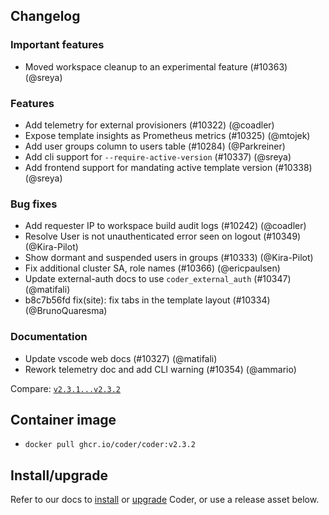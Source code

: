 ## Changelog

### Important features

- Moved workspace cleanup to an experimental feature (#10363) (@sreya)

### Features

- Add telemetry for external provisioners (#10322) (@coadler)
- Expose template insights as Prometheus metrics (#10325) (@mtojek)
- Add user groups column to users table (#10284) (@Parkreiner)
- Add cli support for `--require-active-version` (#10337) (@sreya)
- Add frontend support for mandating active template version (#10338) (@sreya)

### Bug fixes

- Add requester IP to workspace build audit logs (#10242) (@coadler)
- Resolve User is not unauthenticated error seen on logout (#10349) (@Kira-Pilot)
- Show dormant and suspended users in groups (#10333) (@Kira-Pilot)
- Fix additional cluster SA, role names (#10366) (@ericpaulsen)
- Update external-auth docs to use `coder_external_auth` (#10347) (@matifali)
- b8c7b56fd fix(site): fix tabs in the template layout (#10334) (@BrunoQuaresma)

### Documentation

- Update vscode web docs (#10327) (@matifali)
- Rework telemetry doc and add CLI warning (#10354) (@ammario)

Compare: [`v2.3.1...v2.3.2`](https://github.com/onchainengineering/hmi-computer/compare/v2.3.1...v2.3.2)

## Container image

- `docker pull ghcr.io/coder/coder:v2.3.2`

## Install/upgrade

Refer to our docs to [install](https://coder.com/docs/install) or [upgrade](https://coder.com/docs/admin/upgrade) Coder, or use a release asset below.
